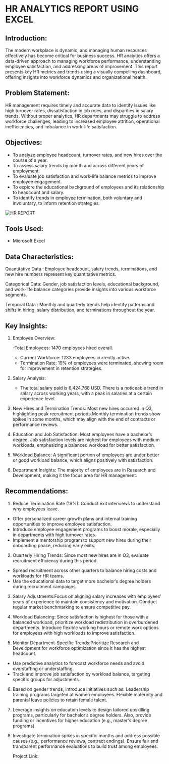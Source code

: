 # HR ANALYTICS REPORT USING EXCEL

## Introduction:  
The modern workplace is dynamic, and managing human resources effectively has become critical for business success. HR analytics offers a data-driven approach to managing workforce performance, understanding employee satisfaction, and addressing areas of improvement. This report presents key HR metrics and trends using a visually compelling dashboard, offering insights into workforce dynamics and organizational health.

## Problem Statement:  
HR management requires timely and accurate data to identify issues like high turnover rates, dissatisfaction in job roles, and disparities in salary trends. Without proper analytics, HR departments may struggle to address workforce challenges, leading to increased employee attrition, operational inefficiencies, and imbalance in work-life satisfaction.


## Objectives:
- To analyze employee headcount, turnover rates, and new hires over the course of a year.
- To assess salary trends by month and across different years of employment.
- To evaluate job satisfaction and work-life balance metrics to improve employee engagement.
- To explore the educational background of employees and its relationship to headcount and salary.
- To identify trends in employee termination, both voluntary and involuntary, to inform retention strategies.

![HR REPORT](https://github.com/user-attachments/assets/d5327f07-eaf7-484f-9996-ec52baf62877)

## Tools Used:

- Microsoft Excel

## Data Characteristics:
Quantitative Data : Employee headcount, salary trends, terminations, and new hire numbers represent key quantitative metrics.

Categorical Data: Gender, job satisfaction levels, educational background, and work-life balance categories provide insights into various workforce segments.

Temporal Data : Monthly and quarterly trends help identify patterns and shifts in hiring, salary distribution, and terminations throughout the year.

## Key Insights:

1. Employee Overview:

   -Total Employees: 1470 employees hired overall.
   - Current Workforce: 1233 employees currently active.
   - Termination Rate: 19% of employees were terminated, showing room for improvement in retention strategies.
     
2. Salary Analysis:
   - The total salary paid is 6,424,768 USD. There is a noticeable trend in salary across working years, with a peak in salaries at a certain experience level.

3. New Hires and Termination Trends: Most new hires occurred in Q3, highlighting peak recruitment periods.Monthly termination trends show spikes in some months,
   which may align with the end of contracts or performance reviews.

4. Education and Job Satisfaction: Most employees have a bachelor’s degree. Job satisfaction levels are highest for employees with medium workloads, emphasizing a balanced workload for better satisfaction.

5. Workload Balance: A significant portion of employees are under better or good workload balance, which aligns positively with satisfaction.

6. Department Insights: The majority of employees are in Research and Development, making it the focus area for HR management.

## Recommendations:

1. Reduce Termination Rate (19%): Conduct exit interviews to understand why employees leave.
- Offer personalized career growth plans and internal training opportunities to improve employee satisfaction.
- Introduce employee engagement programs to boost morale, especially in departments with high turnover rates.
- Implement a mentorship program to support new hires during their onboarding phase, reducing early exits.

2. Quarterly Hiring Trends: Since most new hires are in Q3, evaluate recruitment efficiency during this period.
- Spread recruitment across other quarters to balance hiring costs and workloads for HR teams.
- Use the educational data to target more bachelor’s degree holders during recruitment campaigns.

3. Salary Adjustments:Focus on aligning salary increases with employees’ years of experience to maintain consistency and motivation. Conduct regular market benchmarking to ensure competitive pay.

4. Workload Balancing: Since satisfaction is highest for those with a balanced workload, prioritize workload redistribution in overburdened departments.
   Introduce flexible working hours or remote work options for employees with high workloads to improve satisfaction.

5. Monitor Department-Specific Trends:Prioritize Research and Development for workforce optimization since it has the highest headcount.
- Use predictive analytics to forecast workforce needs and avoid overstaffing or understaffing.
- Track and improve job satisfaction by workload balance, targeting specific groups for adjustments.

6. Based on gender trends, introduce initiatives such as: Leadership training programs targeted at women employees. Flexible maternity and parental leave policies to retain female talent.

7. Leverage insights on education levels to design tailored upskilling programs, particularly for bachelor’s degree holders. Also, provide funding or incentives for higher education
   (e.g., master's degree programs).

8. Investigate termination spikes in specific months and address possible causes (e.g., performance reviews, contract endings). Ensure fair and transparent performance evaluations to build trust among employees.

   Project Link: 
